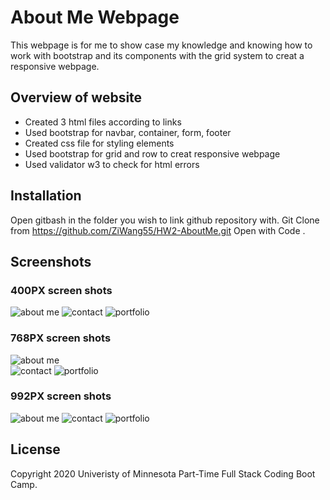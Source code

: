 # About Me Webpage #

This webpage is for me to show case my knowledge and knowing how to work with bootstrap and its components with the grid system to creat a responsive webpage.

## Overview of website ##

* Created 3 html files according to links
* Used bootstrap for navbar, container, form, footer
* Created css file for styling elements
* Used bootstrap for grid and row to creat responsive webpage
* Used validator w3 to check for html errors

## Installation ##

Open gitbash in the folder you wish to link github repository with.
Git Clone from https://github.com/ZiWang55/HW2-AboutMe.git
Open with Code .

## Screenshots ##
 ### 400PX screen shots ###
 ![about me](https://github.com/ZiWang55/HW2-AboutMe/blob/main/Assets/Images/400-aboutme.png?raw=true)
 ![contact](https://github.com/ZiWang55/HW2-AboutMe/blob/main/Assets/Images/400-contact.png?raw=true)
 ![portfolio](https://github.com/ZiWang55/HW2-AboutMe/blob/main/Assets/Images/400portfolio.png?raw=true)

 ### 768PX screen shots ###
 ![about me](https://github.com/ZiWang55/HW2-AboutMe/blob/main/Assets/Images/768aboutme.png?raw=true)  
 ![contact](https://github.com/ZiWang55/HW2-AboutMe/blob/main/Assets/Images/768contact.png?raw=true) 
 ![portfolio](https://github.com/ZiWang55/HW2-AboutMe/blob/main/Assets/Images/768portfolio.png?raw=true) 
 ### 992PX screen shots ###
 ![about me](https://github.com/ZiWang55/HW2-AboutMe/blob/main/Assets/Images/992aboutme.png?raw=true) 
 ![contact](https://github.com/ZiWang55/HW2-AboutMe/blob/main/Assets/Images/992contact.html.png?raw=true)
 ![portfolio](https://github.com/ZiWang55/HW2-AboutMe/blob/main/Assets/Images/992portfolio.png?raw=true) 

## License ##
Copyright 2020 Univeristy of Minnesota Part-Time Full Stack Coding Boot Camp.

